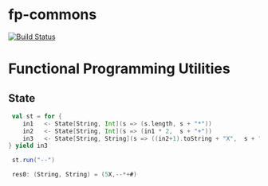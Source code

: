 fp-commons
==========

[![Build Status](https://travis-ci.org/dragisak/fp-commons.png?branch=master)](https://travis-ci.org/dragisak/fp-commons)

Functional Programming Utilities
==============================


State
-----

```scala
 val st = for {
    in1   <- State[String, Int](s => (s.length, s + "*"))
    in2   <- State[String, Int](s => (in1 * 2,  s + "+"))
    in3   <- State[String, String](s => ((in2+1).toString + "X",  s + "#"))
} yield in3

 st.run("--")

 res0: (String, String) = (5X,--*+#)
```